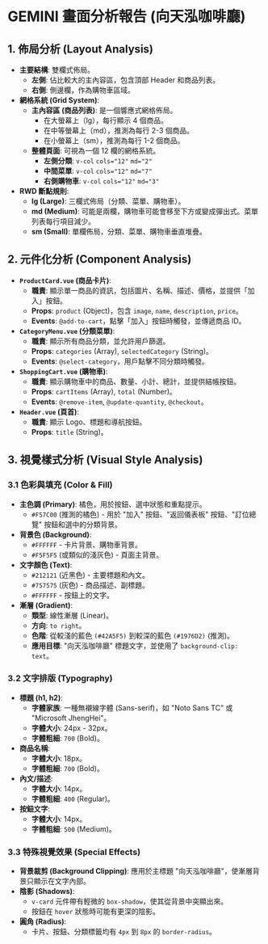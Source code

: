 
# GEMINI 畫面分析報告 (向天泓咖啡廳)

## 1. 佈局分析 (Layout Analysis)

*   **主要結構**: 雙欄式佈局。
    *   **左側**: 佔比較大的主內容區，包含頂部 Header 和商品列表。
    *   **右側**: 側邊欄，作為購物車區域。
*   **網格系統 (Grid System)**:
    *   **主內容區 (商品列表)**: 是一個響應式網格佈局。
        *   在大螢幕上（lg），每行顯示 4 個商品。
        *   在中等螢幕上（md），推測為每行 2-3 個商品。
        *   在小螢幕上（sm），推測為每行 1-2 個商品。
    *   **整體頁面**: 可視為一個 12 欄的網格系統。
        *   **左側分類**: `v-col` `cols="12"` `md="2"`
        *   **中間菜單**: `v-col` `cols="12"` `md="7"`
        *   **右側購物車**: `v-col` `cols="12"` `md="3"`
*   **RWD 斷點規則**:
    *   **lg (Large)**: 三欄式佈局（分類、菜單、購物車）。
    *   **md (Medium)**: 可能是兩欄，購物車可能會移至下方或變成彈出式。菜單列表每行項目減少。
    *   **sm (Small)**: 單欄佈局，分類、菜單、購物車垂直堆疊。

## 2. 元件化分析 (Component Analysis)

*   **`ProductCard.vue` (商品卡片)**:
    *   **職責**: 顯示單一商品的資訊，包括圖片、名稱、描述、價格，並提供「加入」按鈕。
    *   **Props**: `product` (Object)，包含 `image`, `name`, `description`, `price`。
    *   **Events**: `@add-to-cart`，點擊「加入」按鈕時觸發，並傳遞商品 ID。
*   **`CategoryMenu.vue` (分類菜單)**:
    *   **職責**: 顯示所有商品分類，並允許用戶篩選。
    *   **Props**: `categories` (Array), `selectedCategory` (String)。
    *   **Events**: `@select-category`，用戶點擊不同分類時觸發。
*   **`ShoppingCart.vue` (購物車)**:
    *   **職責**: 顯示購物車中的商品、數量、小計、總計，並提供結帳按鈕。
    *   **Props**: `cartItems` (Array), `total` (Number)。
    *   **Events**: `@remove-item`, `@update-quantity`, `@checkout`。
*   **`Header.vue` (頁首)**:
    *   **職責**: 顯示 Logo、標題和導航按鈕。
    *   **Props**: `title` (String)。

## 3. 視覺樣式分析 (Visual Style Analysis)

### 3.1 色彩與填充 (Color & Fill)

*   **主色調 (Primary)**: 橘色，用於按鈕、選中狀態和重點提示。
    *   `#F57C00` (推測的橘色) - 用於 "加入" 按鈕、"返回儀表板" 按鈕、"訂位總覽" 按鈕和選中的分類背景。
*   **背景色 (Background)**:
    *   `#FFFFFF` - 卡片背景、購物車背景。
    *   `#F5F5F5` (或類似的淺灰色) - 頁面主背景。
*   **文字顏色 (Text)**:
    *   `#212121` (近黑色) - 主要標題和內文。
    *   `#757575` (灰色) - 商品描述、副標題。
    *   `#FFFFFF` - 按鈕上的文字。
*   **漸層 (Gradient)**:
    *   **類型**: 線性漸層 (Linear)。
    *   **方向**: `to right`。
    *   **色階**: 從較淺的藍色 `(#42A5F5)` 到較深的藍色 `(#1976D2)` (推測)。
    *   **應用目標**: "向天泓咖啡廳" 標題文字，並使用了 `background-clip: text`。

### 3.2 文字排版 (Typography)

*   **標題 (h1, h2)**:
    *   **字體家族**: 一種無襯線字體 (Sans-serif)，如 "Noto Sans TC" 或 "Microsoft JhengHei"。
    *   **字體大小**: 24px - 32px。
    *   **字體粗細**: `700` (Bold)。
*   **商品名稱**:
    *   **字體大小**: 18px。
    *   **字體粗細**: `700` (Bold)。
*   **內文/描述**:
    *   **字體大小**: 14px。
    *   **字體粗細**: `400` (Regular)。
*   **按鈕文字**:
    *   **字體大小**: 14px。
    *   **字體粗細**: `500` (Medium)。

### 3.3 特殊視覺效果 (Special Effects)

*   **背景裁剪 (Background Clipping)**: 應用於主標題 "向天泓咖啡廳"，使漸層背景只顯示在文字內部。
*   **陰影 (Shadows)**:
    *   `v-card` 元件帶有輕微的 `box-shadow`，使其從背景中突顯出來。
    *   按鈕在 `hover` 狀態時可能有更深的陰影。
*   **圓角 (Radius)**:
    *   卡片、按鈕、分類標籤均有 `4px` 到 `8px` 的 `border-radius`。

